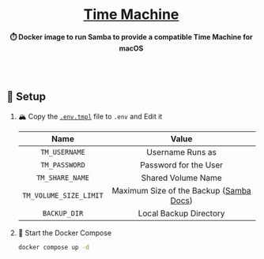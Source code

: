 <h1 align="center">
<a href="https://github.com/mbentley/docker-timemachine">Time Machine</a>
</h1>

<div align="center">

**⏱️ Docker image to run Samba to provide a compatible Time Machine for macOS**

</div>

<br /><br />

## 🔧 Setup

1. 🏔️ Copy the [`.env.tmpl`](./.env.tmpl) file to `.env` and Edit it

   |          Name          |                   Value                   |
   | :--------------------: | :---------------------------------------: |
   |     `TM_USERNAME`      |             Username Runs as              |
   |     `TM_PASSWORD`      |           Password for the User           |
   |    `TM_SHARE_NAME`     |            Shared Volume Name             |
   | `TM_VOLUME_SIZE_LIMIT` | Maximum Size of the Backup ([Samba Docs]) |
   |      `BACKUP_DIR`      |          Local Backup Directory           |

   [Samba Docs]: https://www.samba.org/samba/docs/current/man-html/vfs_fruit.8

2. 🚀 Start the Docker Compose

   ```sh
   docker compose up -d
   ```
